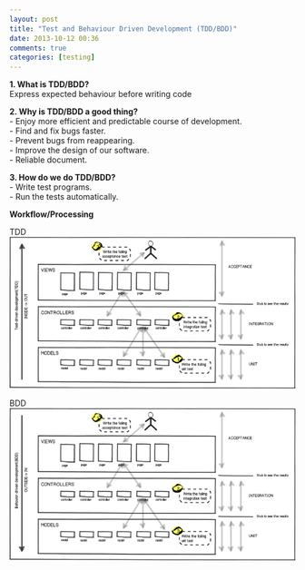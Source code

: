```yaml
---
layout: post
title: "Test and Behaviour Driven Development (TDD/BDD)"
date: 2013-10-12 00:36
comments: true
categories: [testing]
---
```


<p>
  <strong>1. What is TDD/BDD?</strong><br/>
  Express expected behaviour before writing code
</p>
<p>
  <strong>2. Why is TDD/BDD a good thing?</strong><br/>
  - Enjoy more efficient and predictable course of development.<br/>
  - Find and fix bugs faster.<br/>
  - Prevent bugs from reappearing.<br/>
  - Improve the design of our software.<br/>
  - Reliable document.
</p>
<p>
  <strong>3. How do we do TDD/BDD?</strong><br/>
  - Write test programs.<br/>
  - Run the tests automatically.<br/>
</p>
<p>
  <strong>Workflow/Processing</strong><br/>
</p>
<p> 
  TDD<br/>
  <img src="/images/tdd.png" /><br/>
</p>
<p>
  BDD<br/>
  <img src="/images/bdd.png" />
</p>